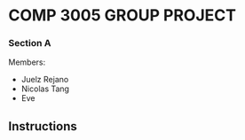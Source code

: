# COMP 3005 GROUP PROJECT
### Section A

Members: 
* Juelz Rejano
* Nicolas Tang
* Eve

## Instructions


